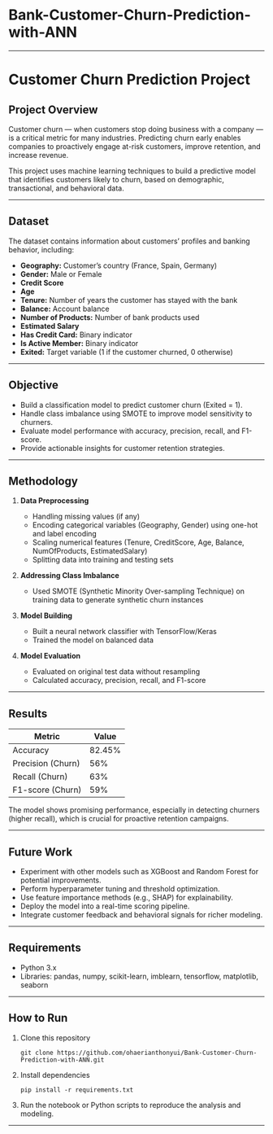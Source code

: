 # Bank-Customer-Churn-Prediction-with-ANN

---

# Customer Churn Prediction Project

## Project Overview

Customer churn — when customers stop doing business with a company — is a critical metric for many industries. Predicting churn early enables companies to proactively engage at-risk customers, improve retention, and increase revenue.

This project uses machine learning techniques to build a predictive model that identifies customers likely to churn, based on demographic, transactional, and behavioral data.

---

## Dataset

The dataset contains information about customers’ profiles and banking behavior, including:

* **Geography:** Customer’s country (France, Spain, Germany)
* **Gender:** Male or Female
* **Credit Score**
* **Age**
* **Tenure:** Number of years the customer has stayed with the bank
* **Balance:** Account balance
* **Number of Products:** Number of bank products used
* **Estimated Salary**
* **Has Credit Card:** Binary indicator
* **Is Active Member:** Binary indicator
* **Exited:** Target variable (1 if the customer churned, 0 otherwise)

---

## Objective

* Build a classification model to predict customer churn (Exited = 1).
* Handle class imbalance using SMOTE to improve model sensitivity to churners.
* Evaluate model performance with accuracy, precision, recall, and F1-score.
* Provide actionable insights for customer retention strategies.

---

## Methodology

1. **Data Preprocessing**

   * Handling missing values (if any)
   * Encoding categorical variables (Geography, Gender) using one-hot and label encoding
   * Scaling numerical features (Tenure, CreditScore, Age, Balance, NumOfProducts, EstimatedSalary)
   * Splitting data into training and testing sets
2. **Addressing Class Imbalance**

   * Used SMOTE (Synthetic Minority Over-sampling Technique) on training data to generate synthetic churn instances
3. **Model Building**

   * Built a neural network classifier with TensorFlow/Keras
   * Trained the model on balanced data
4. **Model Evaluation**

   * Evaluated on original test data without resampling
   * Calculated accuracy, precision, recall, and F1-score

---

## Results

| Metric            | Value  |
| ----------------- | ------ |
| Accuracy          | 82.45% |
| Precision (Churn) | 56%    |
| Recall (Churn)    | 63%    |
| F1-score (Churn)  | 59%    |

The model shows promising performance, especially in detecting churners (higher recall), which is crucial for proactive retention campaigns.

---

## Future Work

* Experiment with other models such as XGBoost and Random Forest for potential improvements.
* Perform hyperparameter tuning and threshold optimization.
* Use feature importance methods (e.g., SHAP) for explainability.
* Deploy the model into a real-time scoring pipeline.
* Integrate customer feedback and behavioral signals for richer modeling.

---

## Requirements

* Python 3.x
* Libraries: pandas, numpy, scikit-learn, imblearn, tensorflow, matplotlib, seaborn

---

## How to Run

1. Clone this repository

   ```
   git clone https://github.com/ohaerianthonyui/Bank-Customer-Churn-Prediction-with-ANN.git
   ```
2. Install dependencies

   ```
   pip install -r requirements.txt
   ```
3. Run the notebook or Python scripts to reproduce the analysis and modeling.

---
